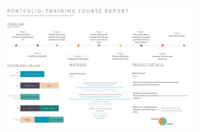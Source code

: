 <a href="https://public.tableau.com/app/profile/cyrielle.gandon/viz/Portfolio_16583271919740/Tableaudebord1"><img src="images/dashboard.png"></a>